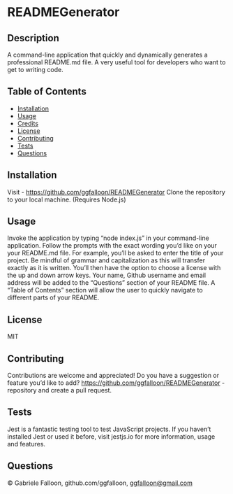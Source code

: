 # READMEGenerator
    
## Description
A command-line application that quickly and dynamically generates a professional README.md file. A very useful tool for developers who want to get to writing code.

## Table of Contents
* [Installation](#installation)
* [Usage](#usage)
* [Credits](#credits)
* [License](#license)
* [Contributing](#contributing)
* [Tests](#tests)
* [Questions](#questions)

## Installation
Visit - https://github.com/ggfalloon/READMEGenerator Clone the repository to your local machine. (Requires Node.js)

## Usage
Invoke the application by typing “node index.js” in your command-line application. Follow the prompts with the exact wording you’d like on your your README.md file. For example, you’ll be asked to enter the title of your project. Be mindful of grammar and capitalization as this will transfer exactly as it is written. You’ll then have the option to choose a license with the up and down arrow keys. Your name, Github username and email address will be added to the “Questions” section of your README file. A “Table of Contents” section will allow the user to quickly navigate to different parts of your README.

## License
MIT

## Contributing
Contributions are welcome and appreciated! Do you have a suggestion or feature you’d like to add? https://github.com/ggfalloon/READMEGenerator - repository and create a pull request.

## Tests
Jest is a fantastic testing tool to test JavaScript projects. If you haven’t installed Jest or used it before, visit jestjs.io for more information, usage and features.

## Questions
&copy; Gabriele Falloon, github.com/ggfalloon, ggfalloon@gmail.com
  